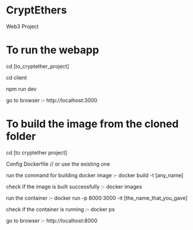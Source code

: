 # CryptEthers
 Web3 Project

# To run the webapp

cd [to_cryptether_project]
 
 cd client
 
 npm run dev
 
 go to browser :- http://localhost:3000

# To build the image from the cloned folder
 
 cd [to cryptether project]
 
 Config Dockerfile // or use the existing one
 
 run the command for building docker image :- docker build -t [any_name]
 
 check if the image is built successfully :- docker images
 
 run the container :- docker run -p 8000:3000 -it [the_name_that_you_gave]
 
 check if the container is running :- docker ps
 
 go to browser :- http://localhost:8000 

